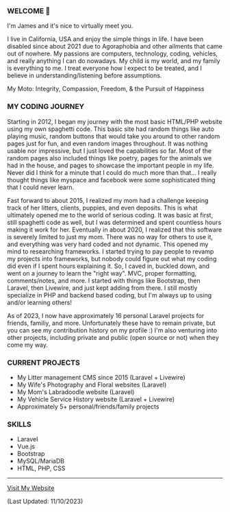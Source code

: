 ### WELCOME 👋

I'm James and it's nice to virtually meet you.

I live in California, USA and enjoy the simple things in life. I have been disabled since about 2021 due to Agoraphobia and other ailments that came out of nowhere. My passions are computers, technology, coding, vehicles, and really anything I can do nowadays. My child is my world, and my family is everything to me. I treat everyone how I expect to be treated, and I believe in understanding/listening before assumptions.

My Moto:
Integrity, Compassion, Freedom, & the Pursuit of Happiness

### MY CODING JOURNEY

Starting in 2012, I began my journey with the most basic HTML/PHP website using my own spaghetti code. This basic site had random things like auto playing music, random buttons that would take you around to other random pages just for fun, and even random images throughout. It was nothing usable nor impressive, but I just loved the capabilities so far. Most of the random pages also included things like poetry, pages for the animals we had in the house, and pages to showcase the important people in my life. Never did I think for a minute that I could do much more than that... I really thought things like myspace and facebook were some sophisticated thing that I could never learn.

Fast forward to about 2015, I realized my mom had a challenge keeping track of her litters, clients, puppies, and even deposits. This is what ultimately opened me to the world of serious coding. It was basic at first, still spaghetti code as well, but I was determined and spent countless hours making it work for her. Eventually in about 2020, I realized that this software is severely limited to just my mom. There was no way for others to use it, and everything was very hard coded and not dynamic. This opened my mind to researching frameworks. I started trying to pay people to revamp my projects into frameworks, but nobody could figure out what my coding did even if I spent hours explaining it. So, I caved in, buckled down, and went on a journey to learn the "right way". MVC, proper formatting, comments/notes, and more. I started with things like Bootstrap, then Laravel, then Livewire, and just kept adding from there. I still mostly specialize in PHP and backend based coding, but I'm always up to using and/or learning others!

As of 2023, I now have approximately 16 personal Laravel projects for friends, familiy, and more. Unfortunately these have to remain private, but you can see my contribution history on my profile :) I'm also venturing into other projects, including private and public (open source or not) when they come my way.

### CURRENT PROJECTS

- My Litter management CMS since 2015 (Laravel + Livewire)
- My Wife's Photography and Floral websites (Laravel)
- My Mom's Labradoodle website (Laravel)
- My Vehicle Service History website (Laravel + Livewire)
- Approximately 5+ personal/friends/family projects

### SKILLS

- Laravel
- Vue.js
- Bootstrap
- MySQL/MariaDB
- HTML, PHP, CSS

-------------------------

[Visit My Website](https://jcecomputers.com/)

(Last Updated: 11/10/2023)
